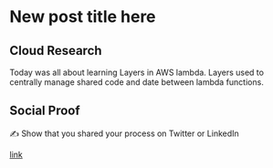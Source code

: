 <!-- This is a template you can use for quick progress days. It removes a lot of the steps we encourage you to share in the longer template 000-DAY-ARTICLE-LONG-TEMPLATE.MD-->

# New post title here

## Cloud Research

Today was all about learning Layers in AWS lambda. Layers used to centrally manage shared code and date between lambda functions.

## Social Proof

✍️ Show that you shared your process on Twitter or LinkedIn

[link](https://twitter.com/kiru180815/status/1317380857515053056)
